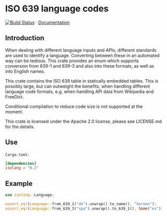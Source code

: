 # ISO 639 language codes

[![Build Status](https://travis-ci.org/humenda/isolang-rs.svg?branch=master)](https://travis-ci.org/humenda/isolang-rs) ·
[Documentation](https://docs.rs/isolang)

## Introduction

When dealing with different language inputs and APIs, different standards are used to identify
a language. Converting between these in an automated way can be tedious. This crate provides an
enum which supports conversion from 639-1 and 639-3 and also into these formats, as well as
into English names.

This crate contains the ISO 639 table in statically embedded tables. This is
possibly large, but can outweight the benefits, when handling different language
code formats, e.g. when handling API data from Wikipedia and FreeDict.

Conditional compilation to reduce code size is not supported at the moment.

This crate is licensed under the Apache 2.0 license, please see LICENSE.md for
the details.

## Use

`Cargo.toml`:

```toml
[dependencies]
isolang = "0.2"
```

## Example

```rust
use isolang::Language;

assert_eq!(Language::from_639_1("de").unwrap().to_name(), "German");
assert_eq!(Language::from_639_3("spa").unwrap().to_639_1(), Some("es"));
```


